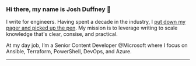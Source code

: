 ### Hi there, my name is Josh Duffney 👋

I write for engineers. Having spent a decade in the industry, I [put down my pager and picked up the pen](https://duffney.io/putting-down-the-pager-to-pick-up-the-pen/). My mission is to leverage writing to scale knowledge that's clear, consise, and practical.

At my day job, I’m a Senior Content Developer @Microsoft where I focus on Ansible, Terraform, PowerShell, DevOps, and Azure.

---

<!--

I'm an ex-SRE at @StackOverflow, former Microsoft MVP, Pluralsight author and currently work at Microsoft as a Senior Content Developer.


After writing my first book, I decided to [put down my pager and pick up the pen](https://duffney.io/putting-down-the-pager-to-pick-up-the-pen/). I now spend my work-days writing for doc.microsoft.com. And in my spare time I blog and write a newsletter at [duffney.io](https://duffney.io/newsletter/).

Knowing that my job isn't my career, I seek to master my craft. But without sacrificing my family or performance at work. To do that, I read, research, and implement habits of self-improvement and improved productivity in an endless pursuit of begin better than I was yesterday. 😄

**"More hours isn't how you get ahead, your ability to focus is."**

### Books 📚

[become Ansible](https://becomeansible.com/)

[Reclaim:Hit Reset on your digital life](https://duffney.io/reclaim/) _In progress_

**Duffney/Duffney** is a ✨ _special_ ✨ repository because its `README.md` (this file) appears on your GitHub profile.

Here are some ideas to get you started:

- 🔭 I’m currently working on ...
- 🌱 I’m currently learning ...
- 👯 I’m looking to collaborate on ...
- 🤔 I’m looking for help with ...
- 💬 Ask me about ...
- 📫 How to reach me: ...
- 😄 Pronouns: ...
- ⚡ Fun fact: ...
-->


